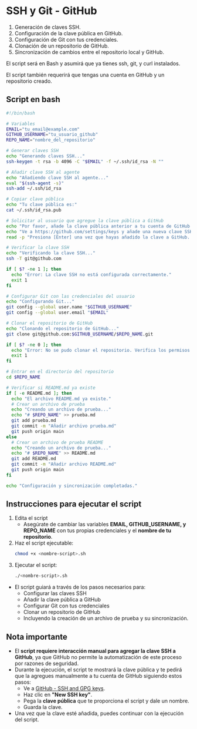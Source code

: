 # SSH y Git - GitHub

1. Generación de claves SSH.
2. Configuración de la clave pública en GitHub.
3. Configuración de Git con tus credenciales.
4. Clonación de un repositorio de GitHub.
5. Sincronización de cambios entre el repositorio local y GitHub.

El script será en Bash y asumirá que ya tienes ssh, git, y curl instalados. 

El script también requerirá que tengas una cuenta en GitHub y un repositorio creado.

## Script en bash
```bash
#!/bin/bash

# Variables
EMAIL="tu_email@example.com"
GITHUB_USERNAME="tu_usuario_github"
REPO_NAME="nombre_del_repositorio"

# Generar claves SSH
echo "Generando claves SSH..."
ssh-keygen -t rsa -b 4096 -C "$EMAIL" -f ~/.ssh/id_rsa -N ""

# Añadir clave SSH al agente
echo "Añadiendo clave SSH al agente..."
eval "$(ssh-agent -s)"
ssh-add ~/.ssh/id_rsa

# Copiar clave pública
echo "Tu clave pública es:"
cat ~/.ssh/id_rsa.pub

# Solicitar al usuario que agregue la clave pública a GitHub
echo "Por favor, añade la clave pública anterior a tu cuenta de GitHub."
echo "Ve a https://github.com/settings/keys y añade una nueva clave SSH."
read -p "Presiona [Enter] una vez que hayas añadido la clave a GitHub..."

# Verificar la clave SSH
echo "Verificando la clave SSH..."
ssh -T git@github.com

if [ $? -ne 1 ]; then
  echo "Error: La clave SSH no está configurada correctamente."
  exit 1
fi

# Configurar Git con las credenciales del usuario
echo "Configurando Git..."
git config --global user.name "$GITHUB_USERNAME"
git config --global user.email "$EMAIL"

# Clonar el repositorio de GitHub
echo "Clonando el repositorio de GitHub..."
git clone git@github.com:$GITHUB_USERNAME/$REPO_NAME.git

if [ $? -ne 0 ]; then
  echo "Error: No se pudo clonar el repositorio. Verifica los permisos de acceso."
  exit 1
fi

# Entrar en el directorio del repositorio
cd $REPO_NAME

# Verificar si README.md ya existe
if [ -e README.md ]; then
  echo "El archivo README.md ya existe."
  # Crear un archivo de prueba
  echo "Creando un archivo de prueba..."
  echo "# $REPO_NAME" >> prueba.md
  git add prueba.md
  git commit -m "Añadir archivo prueba.md"
  git push origin main
else
  # Crear un archivo de prueba README
  echo "Creando un archivo de prueba..."
  echo "# $REPO_NAME" >> README.md
  git add README.md
  git commit -m "Añadir archivo README.md"
  git push origin main
fi

echo "Configuración y sincronización completadas."
```

## Instrucciones para ejecutar el script
1. Edita el script
    - Asegúrate de cambiar las variables **EMAIL, GITHUB_USERNAME, y REPO_NAME** con tus propias credenciales y el **nombre de tu repositorio**.
2. Haz el script ejecutable:
    ```bash
    chmod +x <nombre-script>.sh
    ``` 
3. Ejecutar el script:
    ```bash
    ./<nombre-script>.sh
    ```

- El script guiará a través de los pasos necesarios para:
    - Configurar las claves SSH
    - Añadir la clave pública a GitHub 
    - Configurar Git con tus credenciales 
    - Clonar un repositorio de GitHub
    - Incluyendo la creación de un archivo de prueba y su sincronización.

## Nota importante
 - El **script requiere interacción manual para agregar la clave SSH a GitHub**, ya que GitHub no permite la automatización de este proceso por razones de seguridad. 
 - Durante la ejecución, el script te mostrará la clave pública y te pedirá que la agregues manualmente a tu cuenta de GitHub siguiendo estos pasos: 
    - Ve a [GitHub - SSH and GPG keys](https://github.com/settings/keys).
    - Haz clic en **"New SSH key"**.
    - Pega la **clave pública** que te proporciona el script y dale un nombre.
    - Guarda la clave.
- Una vez que la clave esté añadida, puedes continuar con la ejecución del script.